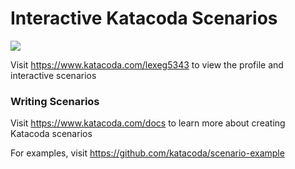 # Interactive Katacoda Scenarios

[![](http://shields.katacoda.com/katacoda/lexeg5343/count.svg)](https://www.katacoda.com/lexeg5343 "Get your profile on Katacoda.com")

Visit https://www.katacoda.com/lexeg5343 to view the profile and interactive scenarios

### Writing Scenarios
Visit https://www.katacoda.com/docs to learn more about creating Katacoda scenarios

For examples, visit https://github.com/katacoda/scenario-example
